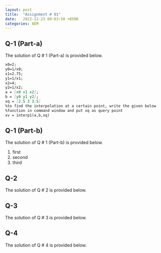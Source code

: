 ```yaml
---
layout: post
title:  "Assignment # 01"
date:   2022-12-23 00:03:50 +0500
categories: AEM
---
```

## Q-1 (Part-a)

The solution of Q # 1 (Part-a) is provided below.

```markdown
x0=2;
y0=1/x0;
x1=2.75;
y1=1/x1;
x2=4;
y2=1/x2;
a = [x0 x1 x2];
b = [y0 y1 y2];
xq = [2.5 3 3.5]
%to find the interpolation at a certain point, write the given below
%function in command window and put xq as query point
xv = interp1(a,b,xq)
```

## Q-1 (Part-b)

The solution of Q # 1 (Part-b) is provided below.

1. first
2. second
3. third

## Q-2

The solution of Q # 2 is provided below.

## Q-3

The solution of Q # 3 is provided below.

## Q-4

The solution of Q # 4 is provided below.
